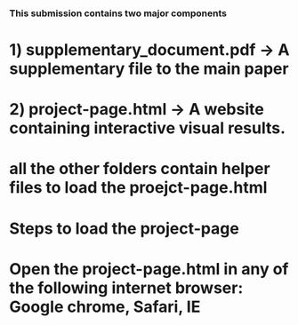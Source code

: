 ### This submission contains two major components ### 
# 1) supplementary_document.pdf -> A supplementary file to the main paper 
# 2) project-page.html -> A website containing interactive visual results. 

# all the other folders contain helper files to load the proejct-page.html

# Steps to load the project-page
# Open the project-page.html in any of the following internet browser: Google chrome, Safari, IE 